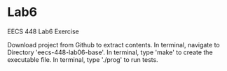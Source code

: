 # Lab6
EECS 448 Lab6 Exercise

Download project from Github to extract  contents. In terminal, navigate to Directory 'eecs-448-lab06-base'. In terminal, type 'make' to
create the executable file. In terminal, type './prog' to run tests.
